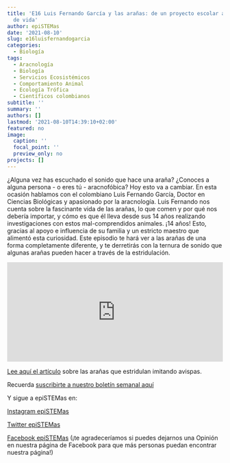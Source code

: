 ```yaml
---
title: 'E16 Luis Fernando García y las arañas: de un proyecto escolar a un proyecto
  de vida'
author: epiSTEMas
date: '2021-08-10'
slug: e16luisfernandogarcia
categories:
  - Biología
tags:
  - Aracnología
  - Biología
  - Servicios Ecosistémicos
  - Comportamiento Animal
  - Ecología Trófica
  - Científicos colombianos
subtitle: ''
summary: ''
authors: []
lastmod: '2021-08-10T14:39:10+02:00'
featured: no
image:
  caption: ''
  focal_point: ''
  preview_only: no
projects: []
---
```


¿Alguna vez has escuchado el sonido que hace una araña? ¿Conoces a alguna persona - o eres tú - aracnofóbica? Hoy esto va a cambiar. En esta ocasión hablamos con el colombiano Luis Fernando García, Doctor en Ciencias Biológicas y apasionado por la aracnología. Luis Fernando nos cuenta sobre la fascinante vida de las arañas, lo que comen y por qué nos debería importar, y cómo es que él lleva desde sus 14 años realizando investigaciones con estos mal-comprendidos animales. ¡14 años! Esto, gracias al apoyo e influencia de su familia y un estricto maestro que alimentó esta curiosidad. Este episodio te hará ver a las arañas de una forma completamente diferente, y te derretirás con la ternura de sonido que algunas arañas pueden hacer a través de la estridulación.


<iframe src="https://open.spotify.com/embed/episode/6Hcv78JHnY96dPxR4EIqnm" width="100%" height="232" frameBorder="0" allowtransparency="true" allow="encrypted-media"></iframe>


[Lee aquí el artículo](https://www.sciencedirect.com/science/article/abs/pii/S0003347220303079
) sobre las arañas que estridulan imitando avispas. 


Recuerda [suscribirte a nuestro boletín semanal aquí](http://eepurl.com/hyEnr1)

Y sigue a epiSTEMas en:

[Instagram epiSTEMas](https://www.instagram.com/epistemas/)  

[Twitter epiSTEMas](https://twitter.com/epiSTEMas_Pod)

[Facebook epiSTEMas](https://www.facebook.com/epiSTEMasPod) (¡te agradeceríamos si puedes dejarnos una Opinión en nuestra página de Facebook para que más personas puedan encontrar nuestra página!)
